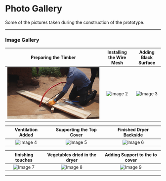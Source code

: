 # Photo Gallery
Some of the pictures taken during the construction of the prototype.

---

### **Image Gallery**

| **Preparing the Timber** | **Installing the Wire Mesh** | **Adding Black Surface** |
|:---------------------------------:|:-------------------------------------:|:------------------------------------:|
| ![Image 1](/digital_materials/images_gallery/Cuttting_the_timber.JPG) | ![Image 2](/digital_materials/images_gallery/After_putting_the_wire_mesh.JPG) | ![Image 3](/digital_materials/images_gallery/After_placing_the_black_surface.JPG) |

| **Ventilation Added** | **Supporting the Top Cover** | **Finished Dryer Backside** |
|:------------------------------:|:-------------------------------------:|:------------------------------------:|
| ![Image 4](/digital_materials/images_gallery/Adding_ventilation.JPG) | ![Image 5](/digital_materials/images_gallery/After_placing_the_black_surface.JPG) | ![Image 6](/digital_materials/images_gallery/back_side_of_the_dryer_(completed).JPG) |

| **finishing touches** | **Vegetables dried in the dryer** | **Adding Support to the to cover** |
|:------------------------------------:|:----------------------------------:|:---------------------------------------:|
| ![Image 7](/digital_materials/images_gallery/closing%20the%20side%20of%20the_dryer_with_a_DPC_polythene.JPG) | ![Image 8](/digital_materials/images_gallery/_MG_5403.JPG) | ![Image 9](/digital_materials/images_gallery/Adding_support_to_the_top_cover.JPG) |

---
